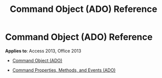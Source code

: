 ﻿---
title: Command Object (ADO) Reference
TOCTitle: Command Object (ADO)
ms:assetid: 87df0a0c-1529-46d8-bd36-b7a9c8b17615
ms:mtpsurl: https://msdn.microsoft.com/library/JJ249590(v=office.15)
ms:contentKeyID: 48546117
ms.date: 09/18/2015
mtps_version: v=office.15
---

# Command Object (ADO) Reference


**Applies to**: Access 2013, Office 2013



  - [Command Object (ADO)](command-object-ado.md)

  - [Command Properties, Methods, and Events (ADO)](command-properties-methods-and-events-ado.md)


